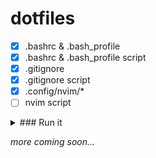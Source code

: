 # dotfiles

- [x] .bashrc & .bash_profile
- [x] .bashrc & .bash_profile script
- [x] .gitignore
- [x] .gitignore script
- [x] .config/nvim/*
- [ ] nvim script

<details>
  <summary>### Run it</summary>
```bash
chmod +x set_all.sh && ./set_all.sh
```
</details>

_more coming soon..._

